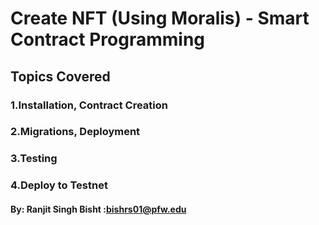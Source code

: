 #  Create NFT (Using Moralis) - Smart Contract Programming
## Topics Covered
### 1.Installation, Contract Creation
### 2.Migrations, Deployment
### 3.Testing
### 4.Deploy to Testnet

#### By: Ranjit Singh Bisht :bishrs01@pfw.edu

 

